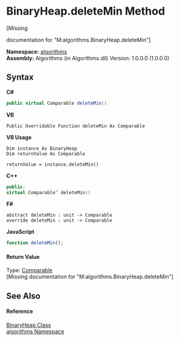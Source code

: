# BinaryHeap.deleteMin Method 
 

\[Missing <summary> documentation for "M:algorithms.BinaryHeap.deleteMin"\]

**Namespace:**&nbsp;<a href="82f88b43-fdc9-bc99-9558-75fce96d448f">algorithms</a><br />**Assembly:**&nbsp;Algorithms (in Algorithms.dll) Version: 1.0.0.0 (1.0.0.0)

## Syntax

**C#**<br />
``` C#
public virtual Comparable deleteMin()
```

**VB**<br />
``` VB
Public Overridable Function deleteMin As Comparable
```

**VB Usage**<br />
``` VB Usage
Dim instance As BinaryHeap
Dim returnValue As Comparable

returnValue = instance.deleteMin()
```

**C++**<br />
``` C++
public:
virtual Comparable^ deleteMin()
```

**F#**<br />
``` F#
abstract deleteMin : unit -> Comparable 
override deleteMin : unit -> Comparable 
```

**JavaScript**<br />
``` JavaScript
function deleteMin();
```


#### Return Value
Type: <a href="6dcffa06-805a-b637-3ea2-da53324cd88f">Comparable</a><br />\[Missing <returns> documentation for "M:algorithms.BinaryHeap.deleteMin"\]

## See Also


#### Reference
<a href="acda0429-6547-1b98-ab0c-68781d18ba80">BinaryHeap Class</a><br /><a href="82f88b43-fdc9-bc99-9558-75fce96d448f">algorithms Namespace</a><br />